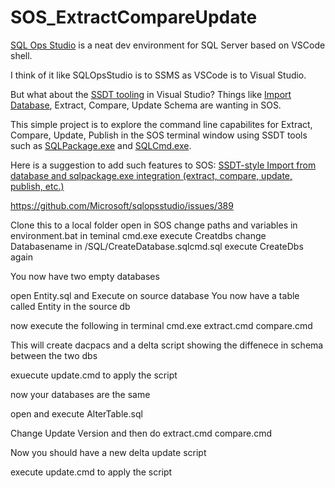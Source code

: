 # SOS_ExtractCompareUpdate

[SQL Ops Studio](https://docs.microsoft.com/en-us/sql/sql-operations-studio/what-is) is a neat dev environment for SQL Server based on VSCode shell.  

I think of it like SQLOpsStudio is to SSMS as VSCode is to Visual Studio.

But what about the [SSDT tooling](https://msdn.microsoft.com/en-us/library/hh272686(v=vs.103).aspx) in Visual Studio?  Things like [Import Database](https://msdn.microsoft.com/en-us/library/hh864423(v=vs.103).aspx), Extract, Compare, Update Schema are wanting in SOS.

This simple project is to explore the command line capabilites for Extract, Compare, Update, Publish in the SOS terminal window using SSDT tools such as [SQLPackage.exe](https://msdn.microsoft.com/en-us/library/hh550080(v=vs.103).aspx) and [SQLCmd.exe](https://docs.microsoft.com/en-us/sql/tools/sqlcmd-utility).

Here is a suggestion to add such features to SOS:
[SSDT-style Import from database and sqlpackage.exe integration (extract, compare, update, publish, etc.)](https://github.com/Microsoft/sqlopsstudio/issues/389)

https://github.com/Microsoft/sqlopsstudio/issues/389


Clone this to a local folder
open in SOS
change paths and variables in environment.bat
in teminal cmd.exe
  execute Creatdbs
  change Databasename in /SQL/CreateDatabase.sqlcmd.sql
  execute CreateDbs again
  
  You now have two empty databases
  
  open Entity.sql and Execute on source database
  You now have a table called Entity in the source db
  
  now execute the following in terminal cmd.exe
    extract.cmd
    compare.cmd
    
  This will create dacpacs and a delta script showing the diffenece in schema between the two dbs
  
  exuecute update.cmd to apply the script
  
  now your databases are the same
  
  open and execute AlterTable.sql
  
  Change Update Version and then do 
    extract.cmd
    compare.cmd
    
Now you should have a new delta update script

execute update.cmd to apply the script

  
